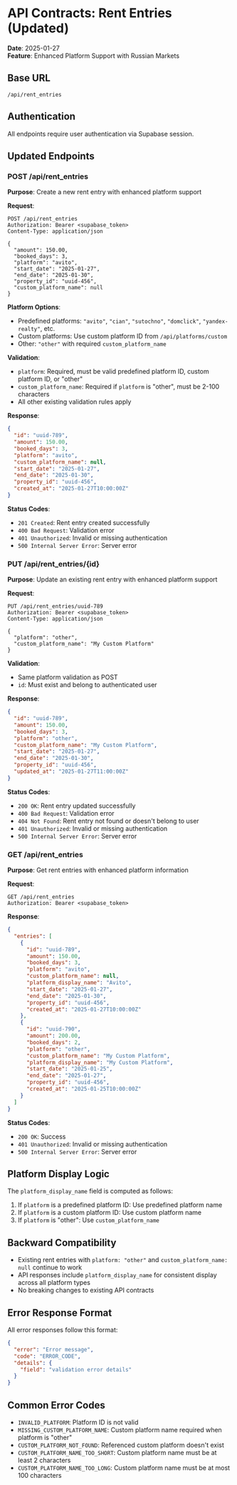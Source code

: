 # API Contracts: Rent Entries (Updated)

**Date**: 2025-01-27  
**Feature**: Enhanced Platform Support with Russian Markets

## Base URL
```
/api/rent_entries
```

## Authentication
All endpoints require user authentication via Supabase session.

## Updated Endpoints

### POST /api/rent_entries

**Purpose**: Create a new rent entry with enhanced platform support

**Request**:
```http
POST /api/rent_entries
Authorization: Bearer <supabase_token>
Content-Type: application/json

{
  "amount": 150.00,
  "booked_days": 3,
  "platform": "avito",
  "start_date": "2025-01-27",
  "end_date": "2025-01-30",
  "property_id": "uuid-456",
  "custom_platform_name": null
}
```

**Platform Options**:
- Predefined platforms: `"avito"`, `"cian"`, `"sutochno"`, `"domclick"`, `"yandex-realty"`, etc.
- Custom platforms: Use custom platform ID from `/api/platforms/custom`
- Other: `"other"` with required `custom_platform_name`

**Validation**:
- `platform`: Required, must be valid predefined platform ID, custom platform ID, or "other"
- `custom_platform_name`: Required if `platform` is "other", must be 2-100 characters
- All other existing validation rules apply

**Response**:
```json
{
  "id": "uuid-789",
  "amount": 150.00,
  "booked_days": 3,
  "platform": "avito",
  "custom_platform_name": null,
  "start_date": "2025-01-27",
  "end_date": "2025-01-30",
  "property_id": "uuid-456",
  "created_at": "2025-01-27T10:00:00Z"
}
```

**Status Codes**:
- `201 Created`: Rent entry created successfully
- `400 Bad Request`: Validation error
- `401 Unauthorized`: Invalid or missing authentication
- `500 Internal Server Error`: Server error

### PUT /api/rent_entries/{id}

**Purpose**: Update an existing rent entry with enhanced platform support

**Request**:
```http
PUT /api/rent_entries/uuid-789
Authorization: Bearer <supabase_token>
Content-Type: application/json

{
  "platform": "other",
  "custom_platform_name": "My Custom Platform"
}
```

**Validation**:
- Same platform validation as POST
- `id`: Must exist and belong to authenticated user

**Response**:
```json
{
  "id": "uuid-789",
  "amount": 150.00,
  "booked_days": 3,
  "platform": "other",
  "custom_platform_name": "My Custom Platform",
  "start_date": "2025-01-27",
  "end_date": "2025-01-30",
  "property_id": "uuid-456",
  "updated_at": "2025-01-27T11:00:00Z"
}
```

**Status Codes**:
- `200 OK`: Rent entry updated successfully
- `400 Bad Request`: Validation error
- `404 Not Found`: Rent entry not found or doesn't belong to user
- `401 Unauthorized`: Invalid or missing authentication
- `500 Internal Server Error`: Server error

### GET /api/rent_entries

**Purpose**: Get rent entries with enhanced platform information

**Request**:
```http
GET /api/rent_entries
Authorization: Bearer <supabase_token>
```

**Response**:
```json
{
  "entries": [
    {
      "id": "uuid-789",
      "amount": 150.00,
      "booked_days": 3,
      "platform": "avito",
      "custom_platform_name": null,
      "platform_display_name": "Avito",
      "start_date": "2025-01-27",
      "end_date": "2025-01-30",
      "property_id": "uuid-456",
      "created_at": "2025-01-27T10:00:00Z"
    },
    {
      "id": "uuid-790",
      "amount": 200.00,
      "booked_days": 2,
      "platform": "other",
      "custom_platform_name": "My Custom Platform",
      "platform_display_name": "My Custom Platform",
      "start_date": "2025-01-25",
      "end_date": "2025-01-27",
      "property_id": "uuid-456",
      "created_at": "2025-01-25T10:00:00Z"
    }
  ]
}
```

**Status Codes**:
- `200 OK`: Success
- `401 Unauthorized`: Invalid or missing authentication
- `500 Internal Server Error`: Server error

## Platform Display Logic

The `platform_display_name` field is computed as follows:

1. If `platform` is a predefined platform ID: Use predefined platform name
2. If `platform` is a custom platform ID: Use custom platform name
3. If `platform` is "other": Use `custom_platform_name`

## Backward Compatibility

- Existing rent entries with `platform: "other"` and `custom_platform_name: null` continue to work
- API responses include `platform_display_name` for consistent display across all platform types
- No breaking changes to existing API contracts

## Error Response Format

All error responses follow this format:

```json
{
  "error": "Error message",
  "code": "ERROR_CODE",
  "details": {
    "field": "validation error details"
  }
}
```

## Common Error Codes

- `INVALID_PLATFORM`: Platform ID is not valid
- `MISSING_CUSTOM_PLATFORM_NAME`: Custom platform name required when platform is "other"
- `CUSTOM_PLATFORM_NOT_FOUND`: Referenced custom platform doesn't exist
- `CUSTOM_PLATFORM_NAME_TOO_SHORT`: Custom platform name must be at least 2 characters
- `CUSTOM_PLATFORM_NAME_TOO_LONG`: Custom platform name must be at most 100 characters
